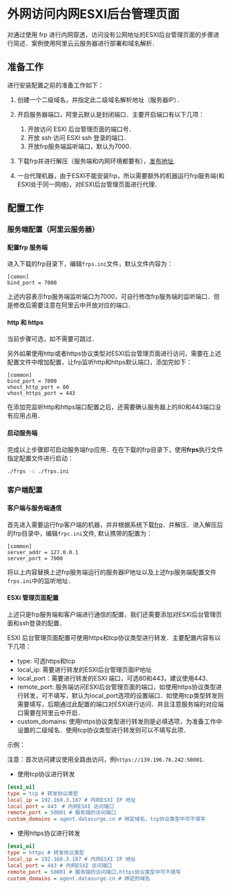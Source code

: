 # 外网访问内网ESXI后台管理页面

对通过使用 frp 进行内网穿透，访问没有公网地址的ESXI后台管理页面的步骤进行简述．案例使用阿里云云服务器进行部署和域名解析．

## 准备工作

进行安装配置之前的准备工作如下：

1. 创建一个二级域名，并指定此二级域名解析地址（服务器IP）．
2. 开启服务器端口，阿里云默认是封闭端口．主要开启端口有以下几项：
   1. 开放访问 ESXI 后台管理页面的端口号．
   2. 开放 ssh 访问 ESXI ssh 登录的端口．
   3. 开放frp服务端监听端口，默认为7000．

3. 下载frp并进行解压（服务端和内网环境都要有），[发布地址](<https://github.com/fatedier/frp/releases>).
4. 一台代理机器，由于ESXI不能安装frp，所以需要额外的机器运行frp服务端(和ESXI处于同一网络)，对ESXI后台管理页面进行代理．

## 配置工作

### 服务端配置（阿里云服务器）

#### 配置frp 服务端

进入下载的frp目录下，编辑`frps.ini`文件，默认文件内容为：

```
[comon]
bind_port = 7000
```

上述内容表示frp服务端监听端口为7000，可自行修改frp服务端的监听端口．但是修改后需要注意在阿里云中开放对应的端口．

#### http 和 https

当前步骤可选，如不需要可跳过．

另外如果使用http或者https协议类型对ESXI后台管理页面进行访问，需要在上述配置文件中增加配置，让frp监听http和https默认端口，添加完如下：

```
[common]
bind_port = 7000
vhost_http_port = 80
vhost_https_port = 443
```

在添加完监听http和https端口配置之后，还需要确认服务器上的80和443端口没有应用占用．

#### 启动服务端

完成以上步骤即可启动服务端frp应用．在在下载的frp目录下，使用**frps**执行文件指定配置文件进行启动：

```bash
./frps -c ./frps.ini
```

### 客户端配置

#### 客户端与服务端通信

 首先进入需要运行frp客户端的机器，并并根据系统下载[frp](<https://github.com/fatedier/frp/releases>)．并解压．进入解压后的frp目录中，编辑`frpc.ini`文件, 默认携带的配置为：

```
[common]
server_addr = 127.0.0.1
server_port = 7000
```

将以上内容替换上述frp服务端运行的服务器IP地址以及上述frp服务端配置文件`frps.ini`中的监听地址．

#### ESXi 管理页面配置

上述只是frp服务端和客户端进行通信的配置，我们还需要添加对ESXI后台管理页面和ssh登录的配置．

ESXI 后台管理页面配置可使用https和tcp协议类型进行转发．主要配置内容有以下几项：

+ type: 可选https和tcp
+ local_ip: 需要进行转发的ESXI后台管理页面IP地址
+ local_port：需要进行转发的ESXI 端口，可选80和443，建议使用443．
+ remote_port: 服务端访问ESXI后台管理页面的端口，如使用https协议类型进行转发，可不填写，默认为local_port选项的设置端口．如使用tcp类型转发则需要填写，后期通过此配置的端口对ESXI进行访问．并且注意服务端的对应端口需要在阿里云中开启．
+ custom_domains: 使用https协议类型进行转发则是必填选项，为准备工作中设置的二级域名．使用tcp协议类型进行转发则可以不填写此项．

示例：

注意：首次访问建议使用全路由访问，例`https://139.196.76.242:50001`.

+ 使用tcp协议进行转发

```ini
[esxi_ui]
type = tcp # 转发协议类型
local_ip = 192.168.3.187 # 内网ESXI IP 地址
local_port = 443　# 内网ESXI 访问端口
remote_port = 50001 # 服务端的访问端口
custom_domains = agent.datasurge.cn # 绑定域名，tcp协议类型中可不填写
```



+ 使用https协议进行转发

```ini
[esxi_ui]
type = https # 转发协议类型
local_ip = 192.168.3.187 # 内网ESXI IP 地址
local_port = 443 # 内网ESXI 访问端口
remote_port = 50001 # 服务端的访问端口,https协议类型中可不填写
custom_domains = agent.datasurge.cn # 绑定的域名
```





